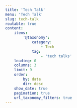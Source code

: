 ```yaml
---
title: 'Tech Talk'
menu: 'Tech Talk'
slug: tech-talk
routable: true
content:
    items:
        '@taxonomy':
            category:
                - Tech
            tag:
                - 'tech talks'
    leading: 0
    columns: 3
    limit: 9
    order:
        by: date
        dir: desc
    show_date: true
    pagination: true
    url_taxonomy_filters: true
---
```



